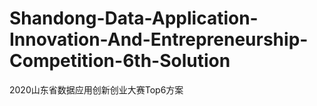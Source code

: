 # Shandong-Data-Application-Innovation-And-Entrepreneurship-Competition-6th-Solution
2020山东省数据应用创新创业大赛Top6方案

